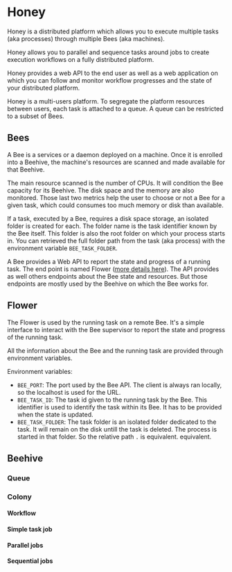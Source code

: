 # Honey

Honey is a distributed platform which allows you to execute multiple 
tasks (aka processes) through multiple Bees (aka machines).

Honey allows you to parallel and sequence tasks around 
jobs to create execution workflows on a fully distributed platform.

Honey provides a web API to the end user as well as a web application 
on which you can follow and monitor workflow progresses and 
the state of your distributed platform.

Honey is a multi-users platform. To segregate the platform resources 
between users, each task is attached to a queue. A queue can be 
restricted to a subset of Bees.

## Bees

A Bee is a services or a daemon deployed on a machine. Once it is
enrolled into a Beehive, the machine's resources are scanned and 
made available for that Beehive.

The main resource scanned is the number of CPUs. It will condition
the Bee capacity for its Beehive. The disk space and the memory are
also monitored. Those last two metrics help the user to choose or not 
a Bee for a given task, which could consumes too much memory or disk 
than available.

If a task, executed by a Bee, requires a disk space storage, an 
isolated folder is created for each. The folder name is the task 
identifier known by the Bee itself. This folder is also the root
folder on which your process starts in. You can retrieved the full 
folder path from the task (aka process) with the environment 
variable `BEE_TASK_FOLDER`.

A Bee provides a Web API to report the state and progress of a 
running task. The end point is named Flower ([more details here](#flower)).
The API provides as well others endpoints about the Bee state and resources.
But those endpoints are mostly used by the Beehive on which the Bee
works for.

## Flower

The Flower is used by the running task on a remote Bee.
It's a simple interface to interact with the Bee supervisor to report the
state and progress of the running task.

All the information about the Bee and the running task are provided
through environment variables.

Environment variables:

* `BEE_PORT`: The port used by the Bee API. The client is always ran
locally, so the localhost is used for the URL.
* `BEE_TASK_ID`: The task id given to the running task by the Bee. 
This identifier is used to identify the task within its Bee. It has 
to be provided when the state is updated.
* `BEE_TASK_FOLDER`: The task folder is an isolated folder dedicated 
to the task. It will remain on the disk untill the task is deleted. 
The process is started in that folder. So the relative path `.` is 
equivalent.
equivalent.

## Beehive

### Queue

### Colony

#### Workflow

#### Simple task job
#### Parallel jobs
#### Sequential jobs